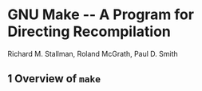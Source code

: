 # GNU Make -- A Program for Directing Recompilation
Richard M. Stallman, Roland McGrath, Paul D. Smith

## 1 Overview of `make`
